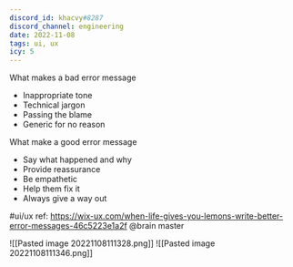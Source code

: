 ```yaml
---
discord_id: khacvy#8287
discord_channel: engineering
date: 2022-11-08
tags: ui, ux
icy: 5
---
```


What makes a bad error message
- Inappropriate tone
- Technical jargon
- Passing the blame
- Generic for no reason

What make a good error message
- Say what happened and why
- Provide reassurance
- Be empathetic
- Help them fix it
- Always give a way out

#ui/ux 
ref: https://wix-ux.com/when-life-gives-you-lemons-write-better-error-messages-46c5223e1a2f
@brain master

![[Pasted image 20221108111328.png]]
![[Pasted image 20221108111346.png]]